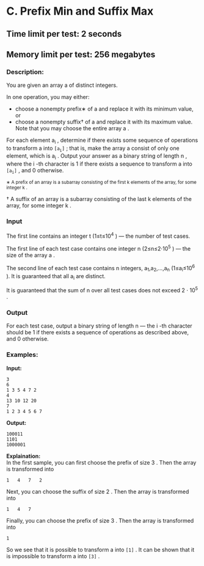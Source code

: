 # C. Prefix Min and Suffix Max
## Time limit per test: 2 seconds
## Memory limit per test: 256 megabytes
### Description:
You are given an array a
 of distinct integers.

In one operation, you may either:

- choose a nonempty prefix∗
 of a
 and replace it with its minimum value, or
- choose a nonempty suffix†
 of a
 and replace it with its maximum value.
Note that you may choose the entire array a
.

For each element a<sub>i</sub>
, determine if there exists some sequence of operations to transform a
 into `[a`<sub>`i`</sub>`]`
; that is, make the array a
 consist of only one element, which is a<sub>i</sub>
. Output your answer as a binary string of length n
, where the i
-th character is 1
 if there exists a sequence to transform a
 into `[a`<sub>`i`</sub>`]`
, and 0
 otherwise.

<sub>∗
 A prefix of an array is a subarray consisting of the first k
 elements of the array, for some integer k
.

†
A suffix of an array is a subarray consisting of the last k
 elements of the array, for some integer k
.</sub>
 ### Input
The first line contains an integer t
 (1≤t≤10<sup>4</sup>
)  — the number of test cases.

The first line of each test case contains one integer n
 (2≤n≤2⋅10<sup>5</sup>
) — the size of the array a
.

The second line of each test case contains n
 integers, a<sub>1</sub>,a<sub>2</sub>,…,a<sub>n</sub>
 (1≤a<sub>i</sub>≤10<sup>6</sup>
). It is guaranteed that all a<sub>i</sub>
 are distinct.

It is guaranteed that the sum of n
 over all test cases does not exceed 2 ⋅ 10<sup>5</sup>
.

### Output
For each test case, output a binary string of length n
  — the i
-th character should be 1
 if there exists a sequence of operations as described above, and 0
 otherwise.

### Examples:
**Input:**
```
3
6
1 3 5 4 7 2
4
13 10 12 20
7
1 2 3 4 5 6 7
```
**Output:**
```
100011
1101
1000001
```
**Explaination:**  
In the first sample, you can first choose the prefix of size 3
. Then the array is transformed into
```
1	4	7	2
```
Next, you can choose the suffix of size 2
. Then the array is transformed into
```
1	4	7
```
Finally, you can choose the prefix of size 3
. Then the array is transformed into
```
1
```
So we see that it is possible to transform a
 into `[1]`
.
It can be shown that it is impossible to transform a
 into `[3]`
.